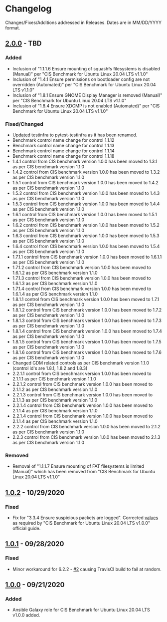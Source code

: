 # Changelog
Changes/Fixes/Additions addressed in Releases. Dates are in MM/DD/YYYY format.

## [2.0.0](https://github.com/darkwizard242/cis_ubuntu_2004/releases/tag/2.0.0) - TBD

### Added

* Inclusion of "1.1.1.6 Ensure mounting of squashfs filesystems is disabled (Manual)" per "CIS Benchmark for Ubuntu Linux 20.04 LTS v1.1.0"
* Inclusion of "1.4.1 Ensure permissions on bootloader config are not overridden (Automated)" per "CIS Benchmark for Ubuntu Linux 20.04 LTS v1.1.0"
* Inclusion of "1.8.1 Ensure GNOME Display Manager is removed (Manual)" per "CIS Benchmark for Ubuntu Linux 20.04 LTS v1.1.0"
* Inclusion of "1.8.4 Ensure XDCMP is not enabled (Automated)" per "CIS Benchmark for Ubuntu Linux 20.04 LTS v1.1.0"

### Fixed/Changed

* [Updated](https://github.com/darkwizard242/cis_ubuntu_2004/commit/1f53384e7ec16371781ca99452e7d902a0de8c2b) testinfra to pytest-testinfra as it has been renamed.
* Benchmark control name change for control 1.1.12
* Benchmark control name change for control 1.1.13
* Benchmark control name change for control 1.1.14
* Benchmark control name change for control 1.1.18
* 1.4.1 control from CIS benchmark version 1.0.0 has been moved to 1.3.1 as per CIS benchmark version 1.1.0
* 1.4.2 control from CIS benchmark version 1.0.0 has been moved to 1.3.2 as per CIS benchmark version 1.1.0
* 1.5.1 control from CIS benchmark version 1.0.0 has been moved to 1.4.2 as per CIS benchmark version 1.1.0
* 1.5.2 control from CIS benchmark version 1.0.0 has been moved to 1.4.3 as per CIS benchmark version 1.1.0
* 1.5.3 control from CIS benchmark version 1.0.0 has been moved to 1.4.4 as per CIS benchmark version 1.1.0
* 1.6.1 control from CIS benchmark version 1.0.0 has been moved to 1.5.1 as per CIS benchmark version 1.1.0
* 1.6.2 control from CIS benchmark version 1.0.0 has been moved to 1.5.2 as per CIS benchmark version 1.1.0
* 1.6.3 control from CIS benchmark version 1.0.0 has been moved to 1.5.3 as per CIS benchmark version 1.1.0
* 1.6.4 control from CIS benchmark version 1.0.0 has been moved to 1.5.4 as per CIS benchmark version 1.1.0
* 1.7.1.1 control from CIS benchmark version 1.0.0 has been moved to 1.6.1.1 as per CIS benchmark version 1.1.0
* 1.7.1.2 control from CIS benchmark version 1.0.0 has been moved to 1.6.1.2 as per CIS benchmark version 1.1.0
* 1.7.1.3 control from CIS benchmark version 1.0.0 has been moved to 1.6.1.3 as per CIS benchmark version 1.1.0
* 1.7.1.4 control from CIS benchmark version 1.0.0 has been moved to 1.6.1.4 as per CIS benchmark version 1.1.0
* 1.8.1.1 control from CIS benchmark version 1.0.0 has been moved to 1.7.1 as per CIS benchmark version 1.1.0
* 1.8.1.2 control from CIS benchmark version 1.0.0 has been moved to 1.7.2 as per CIS benchmark version 1.1.0
* 1.8.1.3 control from CIS benchmark version 1.0.0 has been moved to 1.7.3 as per CIS benchmark version 1.1.0
* 1.8.1.4 control from CIS benchmark version 1.0.0 has been moved to 1.7.4 as per CIS benchmark version 1.1.0
* 1.8.1.5 control from CIS benchmark version 1.0.0 has been moved to 1.7.5 as per CIS benchmark version 1.1.0
* 1.8.1.6 control from CIS benchmark version 1.0.0 has been moved to 1.7.6 as per CIS benchmark version 1.1.0
* Changed GDM related controls as per CIS benchmark version 1.1.0 (control id's are 1.8.1, 1.8.2 and 1.8.3)
* 2.2.1.1 control from CIS benchmark version 1.0.0 has been moved to 2.1.1.1 as per CIS benchmark version 1.1.0
* 2.2.1.2 control from CIS benchmark version 1.0.0 has been moved to 2.1.1.2 as per CIS benchmark version 1.1.0
* 2.2.1.3 control from CIS benchmark version 1.0.0 has been moved to 2.1.1.3 as per CIS benchmark version 1.1.0
* 2.2.1.4 control from CIS benchmark version 1.0.0 has been moved to 2.1.1.4 as per CIS benchmark version 1.1.0
* 2.2.1.4 control from CIS benchmark version 1.0.0 has been moved to 2.1.1.4 as per CIS benchmark version 1.1.0
* 2.2.2 control from CIS benchmark version 1.0.0 has been moved to 2.1.2 as per CIS benchmark version 1.1.0
* 2.2.3 control from CIS benchmark version 1.0.0 has been moved to 2.1.3 as per CIS benchmark version 1.1.0

### Removed

* Removal of "1.1.1.7 Ensure mounting of FAT filesystems is limited (Manual)" which has been removed from "CIS Benchmark for Ubuntu Linux 20.04 LTS v1.1.0"

## [1.0.2](https://github.com/darkwizard242/cis_ubuntu_2004/releases/tag/1.0.2) - 10/29/2020

### Fixed

* Fix for "3.3.4 Ensure suspicious packets are logged". Corrected [values](https://github.com/darkwizard242/cis_ubuntu_2004/commit/f5e81396221990176524ab37fad7a080dcc470ef) as required by "CIS Benchmark for Ubuntu Linux 20.04 LTS v1.0.0" official guide.

## [1.0.1](https://github.com/darkwizard242/cis_ubuntu_2004/releases/tag/1.0.1) - 09/28/2020

### Fixed

* Minor workaround for 6.2.2 - [#2](https://github.com/darkwizard242/cis_ubuntu_2004/pull/2/commits/ab20e5c4b20094fc5057b2dfd2c56bec8e8a1faa) causing TravisCI build to fail at random.

## [1.0.0](https://github.com/darkwizard242/cis_ubuntu_2004/releases/tag/1.0.0) - 09/21/2020

### Added
* Ansible Galaxy role for CIS Benchmark for Ubuntu Linux 20.04 LTS v1.0.0 added.
